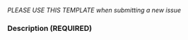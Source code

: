 <!--- 
Thanks for contributing your input! 
---> 


_PLEASE USE THIS TEMPLATE when submitting a new issue_

<!-- Read instructions in comments. You can remove them as you go

comments are between <!--- and --> 

<!--- (REQUIRED)
Title: Provide a general summary of the documentation to be updated / added 
-->

<!---
Tags: please select one or more relevant tags
--->

### Description (REQUIRED)
<!--- 
Describe what needs to be updated / added

Link to relevant issues / code snippets / etc

Often an issue is a good place for a first draft / outline of the changes to be made
-->
